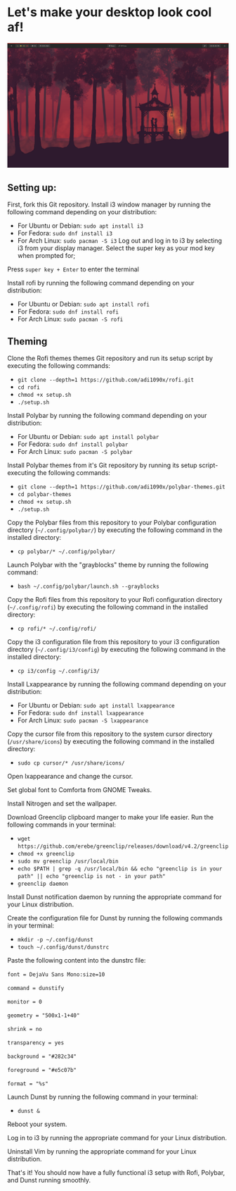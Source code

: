# Let's make your desktop look cool af!
<img src="./screenshot.png" alt="screenshot"/>

## Setting up:
First, fork this Git repository.
Install i3 window manager by running the following command depending on your distribution:
   - For Ubuntu or Debian: `sudo apt install i3`
   - For Fedora: `sudo dnf install i3`
   - For Arch Linux: `sudo pacman -S i3`
Log out and log in to i3 by selecting i3 from your display manager.
Select the super key as your mod key when prompted for;

Press `super key + Enter` to enter the terminal

Install rofi by running the following command depending on your distribution:
   - For Ubuntu or Debian: `sudo apt install rofi`
   - For Fedora: `sudo dnf install rofi`
   - For Arch Linux: `sudo pacman -S rofi`

## Theming

Clone the Rofi themes themes Git repository and run its setup script by executing the following commands:

- `git clone --depth=1 https://github.com/adi1090x/rofi.git`
- `cd rofi`
- `chmod +x setup.sh`
- `./setup.sh`

Install Polybar by running the following command depending on your distribution:
- For Ubuntu or Debian: `sudo apt install polybar`
- For Fedora: `sudo dnf install polybar`
- For Arch Linux: `sudo pacman -S polybar`
  
Install Polybar themes from it's Git repository by running its setup script- executing the following commands:

- `git clone --depth=1 https://github.com/adi1090x/polybar-themes.git`
- `cd polybar-themes`
- `chmod +x setup.sh`
- `./setup.sh`

Copy the Polybar files from this repository to your Polybar configuration directory (`~/.config/polybar/`) by executing the following command in the installed directory:

- `cp polybar/* ~/.config/polybar/`

Launch Polybar with the "grayblocks" theme by running the following command:

- `bash ~/.config/polybar/launch.sh --grayblocks`

Copy the Rofi files from this repository to your Rofi configuration directory (`~/.config/rofi`) by executing the following command in the installed directory:

- `cp rofi/* ~/.config/rofi/`

Copy the i3 configuration file from this repository to your i3 configuration directory (`~/.config/i3/config`) by executing the following command in the installed directory:

- `cp i3/config ~/.config/i3/`

Install Lxappearance by running the following command depending on your distribution:
- For Ubuntu or Debian: `sudo apt install lxappearance`
- For Fedora: `sudo dnf install lxappearance`
- For Arch Linux: `sudo pacman -S lxappearance`
  
Copy the cursor file from this repository to the system cursor directory (`/usr/share/icons`) by executing the following command in the installed directory:

- `sudo cp cursor/* /usr/share/icons/`

Open lxappearance and change the cursor.

Set global font to Comforta from GNOME Tweaks.

Install Nitrogen and set the wallpaper.

Download Greenclip clipboard manger to make your life easier. Run the following commands in your terminal:

- `wget https://github.com/erebe/greenclip/releases/download/v4.2/greenclip`
- `chmod +x greenclip`
- `sudo mv greenclip /usr/local/bin`
- `echo $PATH | grep -q /usr/local/bin && echo "greenclip is in your path" || echo "greenclip is not - in your path"`
- `greenclip daemon`

Install Dunst notification daemon by running the appropriate command for your Linux distribution.

Create the configuration file for Dunst by running the following commands in your terminal:

- `mkdir -p ~/.config/dunst`
- `touch ~/.config/dunst/dunstrc`

Paste the following content into the dunstrc file:

`font = DejaVu Sans Mono:size=10`

`command = dunstify`

`monitor = 0`

`geometry = "500x1-1+40"`

`shrink = no`

`transparency = yes`

`background = "#282c34"`

`foreground = "#e5c07b"`

`format = "%s"`

Launch Dunst by running the following command in your terminal:

- `dunst &`

Reboot your system.

Log in to i3 by running the appropriate command for your Linux distribution.

Uninstall Vim by running the appropriate command for your Linux distribution.

That's it! You should now have a fully functional i3 setup with Rofi, Polybar, and Dunst running smoothly.